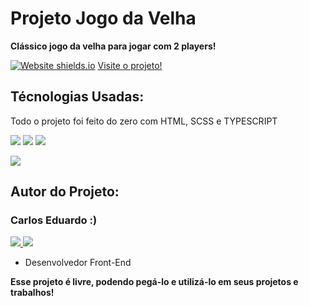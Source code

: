 <h1> Projeto Jogo da Velha </h1>
<p><b>Clássico jogo da velha para jogar com 2 players!</b></p>

[![Website shields.io](https://img.shields.io/website-up-down-green-red/http/shields.io.svg)](http://shields.io/)
<a href="jogo-da-velha-grey.vercel.app"> Visite o projeto! </a>

<h2 id="tecnologias">Técnologias Usadas:</h2>

<p> Todo o projeto foi feito do zero com HTML, SCSS e TYPESCRIPT</p>

<p>
  <img src="https://img.shields.io/badge/HTML5-E34F26?style=for-the-badge&logo=html5&logoColor=white" />
   <img src="https://img.shields.io/badge/Sass-CC6699?style=for-the-badge&logo=sass&logoColor=white"/>
  	<img src="https://img.shields.io/badge/typescript-%23007ACC.svg?style=for-the-badge&logo=typescript&logoColor=white"/>
</p>

<img src="https://i.ibb.co/kB1Ckvs/Jogo-da-Velha-Google-Chrome-23-07-2023-00-51-21.png"/>


<h2>Autor do Projeto:</h2>

<h3> Carlos Eduardo :) </h3>

<p> 
  <a href="https://github.com/carlosEduardDev">
    <img src="https://img.shields.io/badge/GitHub-100000?style=for-the-badge&logo=github&logoColor=white" />
  </a> 
  <a href="https://api.whatsapp.com/send?phone=5511974265092/">
    <img src="https://img.shields.io/badge/WhatsApp-25D366?style=for-the-badge&logo=whatsapp&logoColor=white" />
  </a>   
</p>

<ul>
  <li>Desenvolvedor Front-End</li>
</ul>

<p><b>Esse projeto é livre, podendo pegá-lo e utilizá-lo em seus projetos e trabalhos! <b></p>
